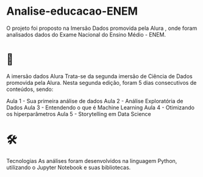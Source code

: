 # Analise-educacao-ENEM
O projeto foi proposto na Imersão Dados promovida pela Alura , onde foram analisados dados do Exame Nacional do Ensino Médio - ENEM.

# 🎲 
A imersão dados Alura
Trata-se da segunda imersão de Ciência de Dados promovida pela Alura. Nesta segunda edição, foram 5 dias consecutivos de conteúdos, sendo:

Aula 1 - Sua primeira análise de dados
Aula 2 - Análise Exploratória de Dados
Aula 3 - Entendendo o que é Machine Learning
Aula 4 - Otimizando os hiperparâmetros
Aula 5 - Storytelling em Data Science

# 🛠 
Tecnologias
As análises foram desenvolvidos na linguagem Python, utilizando o Jupyter Notebook e suas bibliotecas.
